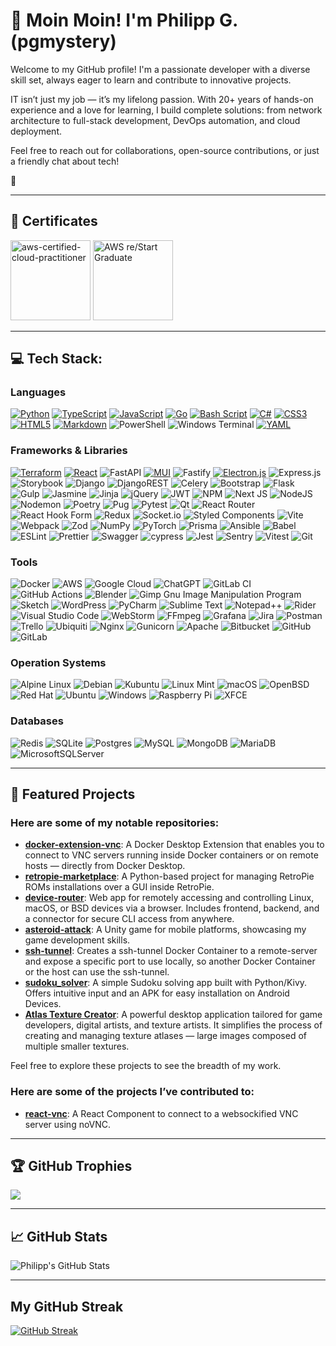 # 👋 Moin Moin! I'm Philipp G. (pgmystery)

Welcome to my GitHub profile! I'm a passionate developer with a diverse skill set, always eager to learn and contribute to innovative projects.

IT isn’t just my job — it’s my lifelong passion. With 20+ years of hands-on experience and a love for learning, I build complete solutions: from network architecture to full-stack development, DevOps automation, and cloud deployment.

Feel free to reach out for collaborations, open-source contributions, or just a friendly chat about tech!

🐘

---

## 📜 Certificates

<a href="https://www.credly.com/badges/cc7e503b-ced1-41a5-87ec-bac0daa01320/public_url" target=”_blank”><img src="https://github.com/user-attachments/assets/f4f2f747-0e1b-42e1-be0f-7c90400faff4" alt="aws-certified-cloud-practitioner" width="128" height="128" /></a>
<a href="https://www.credly.com/badges/8e45674c-fc72-4055-b2f3-5fdd3f4bb98e/public_url" target="_blank"><img src="https://github.com/user-attachments/assets/e52299d3-ab92-4532-a7e8-1cca897ec408" alt="AWS re/Start Graduate" width="128" height="128" /></a>

---

## 💻 Tech Stack:

### Languages
[![Python](https://img.shields.io/badge/python-3670A0?style=for-the-badge&logo=python&logoColor=ffdd54)](https://github.com/pgmystery/atlas-texture-creator) [![TypeScript](https://img.shields.io/badge/typescript-%23007ACC.svg?style=for-the-badge&logo=typescript&logoColor=white)](https://github.com/pgmystery/docker-extension-vnc) [![JavaScript](https://img.shields.io/badge/javascript-%23323330.svg?style=for-the-badge&logo=javascript&logoColor=%23F7DF1E)](https://github.com/pgmystery/docker-extension-vnc) [![Go](https://img.shields.io/badge/go-%2300ADD8.svg?style=for-the-badge&logo=go&logoColor=white)](https://github.com/pgmystery/docker-extension-vnc) [![Bash Script](https://img.shields.io/badge/bash_script-%23121011.svg?style=for-the-badge&logo=gnu-bash&logoColor=white)](https://github.com/pgmystery/ssh-tunnel) [![C#](https://img.shields.io/badge/c%23-%23239120.svg?style=for-the-badge&logo=csharp&logoColor=white)](https://github.com/pgmystery/asteroid-attack) [![CSS3](https://img.shields.io/badge/css3-%231572B6.svg?style=for-the-badge&logo=css3&logoColor=white)](https://github.com/pgmystery/docker-extension-vnc) [![HTML5](https://img.shields.io/badge/html5-%23E34F26.svg?style=for-the-badge&logo=html5&logoColor=white)](https://github.com/pgmystery/docker-extension-vnc) [![Markdown](https://img.shields.io/badge/markdown-%23000000.svg?style=for-the-badge&logo=markdown&logoColor=white)](https://github.com/pgmystery/docker-extension-vnc) ![PowerShell](https://img.shields.io/badge/PowerShell-%235391FE.svg?style=for-the-badge&logo=powershell&logoColor=white) ![Windows Terminal](https://img.shields.io/badge/Windows%20Terminal-%234D4D4D.svg?style=for-the-badge&logo=windows-terminal&logoColor=white) [![YAML](https://img.shields.io/badge/yaml-%23ffffff.svg?style=for-the-badge&logo=yaml&logoColor=151515)](https://github.com/pgmystery/ssh-tunnel)

### Frameworks & Libraries
[![Terraform](https://img.shields.io/badge/terraform-%235835CC.svg?style=for-the-badge&logo=terraform&logoColor=white)](https://github.com/pgmystery/aws_restart) [![React](https://img.shields.io/badge/react-%2320232a.svg?style=for-the-badge&logo=react&logoColor=%2361DAFB)](https://github.com/pgmystery/docker-extension-vnc) ![FastAPI](https://img.shields.io/badge/FastAPI-005571?style=for-the-badge&logo=fastapi) [![MUI](https://img.shields.io/badge/MUI-%230081CB.svg?style=for-the-badge&logo=mui&logoColor=white)](https://github.com/pgmystery/docker-extension-vnc) ![Fastify](https://img.shields.io/badge/fastify-%23000000.svg?style=for-the-badge&logo=fastify&logoColor=white) [![Electron.js](https://img.shields.io/badge/Electron-191970?style=for-the-badge&logo=Electron&logoColor=white)](https://github.com/pgmystery/device-router) ![Express.js](https://img.shields.io/badge/express.js-%23404d59.svg?style=for-the-badge&logo=express&logoColor=%2361DAFB) ![Storybook](https://img.shields.io/badge/-Storybook-FF4785?style=for-the-badge&logo=storybook&logoColor=white) ![Django](https://img.shields.io/badge/django-%23092E20.svg?style=for-the-badge&logo=django&logoColor=white) ![DjangoREST](https://img.shields.io/badge/DJANGO-REST-ff1709?style=for-the-badge&logo=django&logoColor=white&color=ff1709&labelColor=gray) ![Celery](https://img.shields.io/badge/celery-%23a9cc54.svg?style=for-the-badge&logo=celery&logoColor=ddf4a4) ![Bootstrap](https://img.shields.io/badge/bootstrap-%238511FA.svg?style=for-the-badge&logo=bootstrap&logoColor=white) ![Flask](https://img.shields.io/badge/flask-%23000.svg?style=for-the-badge&logo=flask&logoColor=white) ![Gulp](https://img.shields.io/badge/GULP-%23CF4647.svg?style=for-the-badge&logo=gulp&logoColor=white) ![Jasmine](https://img.shields.io/badge/jasmine-%238A4182.svg?style=for-the-badge&logo=jasmine&logoColor=white) ![Jinja](https://img.shields.io/badge/jinja-white.svg?style=for-the-badge&logo=jinja&logoColor=black) ![jQuery](https://img.shields.io/badge/jquery-%230769AD.svg?style=for-the-badge&logo=jquery&logoColor=white) ![JWT](https://img.shields.io/badge/JWT-black?style=for-the-badge&logo=JSON%20web%20tokens) ![NPM](https://img.shields.io/badge/NPM-%23CB3837.svg?style=for-the-badge&logo=npm&logoColor=white) ![Next JS](https://img.shields.io/badge/Next-black?style=for-the-badge&logo=next.js&logoColor=white) ![NodeJS](https://img.shields.io/badge/node.js-6DA55F?style=for-the-badge&logo=node.js&logoColor=white) ![Nodemon](https://img.shields.io/badge/NODEMON-%23323330.svg?style=for-the-badge&logo=nodemon&logoColor=%BBDEAD) ![Poetry](https://img.shields.io/badge/Poetry-%233B82F6.svg?style=for-the-badge&logo=poetry&logoColor=0B3D8D) ![Pug](https://img.shields.io/badge/Pug-FFF?style=for-the-badge&logo=pug&logoColor=A86454) ![Pytest](https://img.shields.io/badge/pytest-%23ffffff.svg?style=for-the-badge&logo=pytest&logoColor=2f9fe3) ![Qt](https://img.shields.io/badge/Qt-%23217346.svg?style=for-the-badge&logo=Qt&logoColor=white) ![React Router](https://img.shields.io/badge/React_Router-CA4245?style=for-the-badge&logo=react-router&logoColor=white) ![React Hook Form](https://img.shields.io/badge/React%20Hook%20Form-%23EC5990.svg?style=for-the-badge&logo=reacthookform&logoColor=white) ![Redux](https://img.shields.io/badge/redux-%23593d88.svg?style=for-the-badge&logo=redux&logoColor=white) ![Socket.io](https://img.shields.io/badge/Socket.io-black?style=for-the-badge&logo=socket.io&badgeColor=010101) ![Styled Components](https://img.shields.io/badge/styled--components-DB7093?style=for-the-badge&logo=styled-components&logoColor=white) ![Vite](https://img.shields.io/badge/vite-%23646CFF.svg?style=for-the-badge&logo=vite&logoColor=white) ![Webpack](https://img.shields.io/badge/webpack-%238DD6F9.svg?style=for-the-badge&logo=webpack&logoColor=black) ![Zod](https://img.shields.io/badge/zod-%233068b7.svg?style=for-the-badge&logo=zod&logoColor=white) ![NumPy](https://img.shields.io/badge/numpy-%23013243.svg?style=for-the-badge&logo=numpy&logoColor=white) ![PyTorch](https://img.shields.io/badge/PyTorch-%23EE4C2C.svg?style=for-the-badge&logo=PyTorch&logoColor=white) ![Prisma](https://img.shields.io/badge/Prisma-3982CE?style=for-the-badge&logo=Prisma&logoColor=white) ![Ansible](https://img.shields.io/badge/ansible-%231A1918.svg?style=for-the-badge&logo=ansible&logoColor=white) ![Babel](https://img.shields.io/badge/Babel-F9DC3e?style=for-the-badge&logo=babel&logoColor=black) ![ESLint](https://img.shields.io/badge/ESLint-4B3263?style=for-the-badge&logo=eslint&logoColor=white) ![Prettier](https://img.shields.io/badge/prettier-%23F7B93E.svg?style=for-the-badge&logo=prettier&logoColor=black) ![Swagger](https://img.shields.io/badge/-Swagger-%23Clojure?style=for-the-badge&logo=swagger&logoColor=white) ![cypress](https://img.shields.io/badge/-cypress-%23E5E5E5?style=for-the-badge&logo=cypress&logoColor=058a5e) ![Jest](https://img.shields.io/badge/-jest-%23C21325?style=for-the-badge&logo=jest&logoColor=white) ![Sentry](https://img.shields.io/badge/sentry-%23362D59.svg?style=for-the-badge&logo=sentry&logoColor=white) ![Vitest](https://img.shields.io/badge/-Vitest-252529?style=for-the-badge&logo=vitest&logoColor=FCC72B) ![Git](https://img.shields.io/badge/git-%23F05033.svg?style=for-the-badge&logo=git&logoColor=white)

### Tools
![Docker](https://img.shields.io/badge/docker-%230db7ed.svg?style=for-the-badge&logo=docker&logoColor=white) ![AWS](https://img.shields.io/badge/AWS-%23FF9900.svg?style=for-the-badge&logo=amazon-aws&logoColor=white) ![Google Cloud](https://img.shields.io/badge/GoogleCloud-%234285F4.svg?style=for-the-badge&logo=google-cloud&logoColor=white) ![ChatGPT](https://img.shields.io/badge/chatGPT-74aa9c?style=for-the-badge&logo=openai&logoColor=white) ![GitLab CI](https://img.shields.io/badge/gitlab%20ci-%23181717.svg?style=for-the-badge&logo=gitlab&logoColor=white) ![GitHub Actions](https://img.shields.io/badge/github%20actions-%232671E5.svg?style=for-the-badge&logo=githubactions&logoColor=white) ![Blender](https://img.shields.io/badge/blender-%23F5792A.svg?style=for-the-badge&logo=blender&logoColor=white) ![Gimp Gnu Image Manipulation Program](https://img.shields.io/badge/Gimp-657D8B?style=for-the-badge&logo=gimp&logoColor=FFFFFF) ![Sketch](https://img.shields.io/badge/Sketch-FFB387?style=for-the-badge&logo=sketch&logoColor=black) ![WordPress](https://img.shields.io/badge/WordPress-%23117AC9.svg?style=for-the-badge&logo=WordPress&logoColor=white) ![PyCharm](https://img.shields.io/badge/pycharm-143?style=for-the-badge&logo=pycharm&logoColor=black&color=black&labelColor=green) ![Sublime Text](https://img.shields.io/badge/sublime_text-%23575757.svg?style=for-the-badge&logo=sublime-text&logoColor=important) ![Notepad++](https://img.shields.io/badge/Notepad++-90E59A.svg?style=for-the-badge&logo=notepad%2b%2b&logoColor=black) ![Rider](https://img.shields.io/badge/Rider-000000.svg?style=for-the-badge&logo=Rider&logoColor=white&color=black&labelColor=crimson) ![Visual Studio Code](https://img.shields.io/badge/Visual%20Studio%20Code-0078d7.svg?style=for-the-badge&logo=visual-studio-code&logoColor=white) ![WebStorm](https://img.shields.io/badge/webstorm-143?style=for-the-badge&logo=webstorm&logoColor=white&color=black) ![FFmpeg](https://shields.io/badge/FFmpeg-%23171717.svg?logo=ffmpeg&style=for-the-badge&labelColor=171717&logoColor=5cb85c) ![Grafana](https://img.shields.io/badge/grafana-%23F46800.svg?style=for-the-badge&logo=grafana&logoColor=white) ![Jira](https://img.shields.io/badge/jira-%230A0FFF.svg?style=for-the-badge&logo=jira&logoColor=white) ![Postman](https://img.shields.io/badge/Postman-FF6C37?style=for-the-badge&logo=postman&logoColor=white) ![Trello](https://img.shields.io/badge/Trello-%23026AA7.svg?style=for-the-badge&logo=Trello&logoColor=white) ![Ubiquiti](https://img.shields.io/badge/ubiquiti-%230559C9.svg?style=for-the-badge&logo=ubiquiti&logoColor=white) ![Nginx](https://img.shields.io/badge/nginx-%23009639.svg?style=for-the-badge&logo=nginx&logoColor=white) ![Gunicorn](https://img.shields.io/badge/gunicorn-%298729.svg?style=for-the-badge&logo=gunicorn&logoColor=white) ![Apache](https://img.shields.io/badge/apache-%23D42029.svg?style=for-the-badge&logo=apache&logoColor=white) ![Bitbucket](https://img.shields.io/badge/bitbucket-%230047B3.svg?style=for-the-badge&logo=bitbucket&logoColor=white) ![GitHub](https://img.shields.io/badge/github-%23121011.svg?style=for-the-badge&logo=github&logoColor=white) ![GitLab](https://img.shields.io/badge/gitlab-%23181717.svg?style=for-the-badge&logo=gitlab&logoColor=white)

### Operation Systems
![Alpine Linux](https://img.shields.io/badge/Alpine_Linux-%230D597F.svg?style=for-the-badge&logo=alpine-linux&logoColor=white) ![Debian](https://img.shields.io/badge/Debian-D70A53?style=for-the-badge&logo=debian&logoColor=white) ![Kubuntu](https://img.shields.io/badge/-KUbuntu-%230079C1?style=for-the-badge&logo=kubuntu&logoColor=white) ![Linux Mint](https://img.shields.io/badge/Linux%20Mint-87CF3E?style=for-the-badge&logo=Linux%20Mint&logoColor=white) ![macOS](https://img.shields.io/badge/mac%20os-000000?style=for-the-badge&logo=macos&logoColor=F0F0F0) ![OpenBSD](https://img.shields.io/badge/-OpenBSD-%23FCC771?style=for-the-badge&logo=openbsd&logoColor=black) ![Red Hat](https://img.shields.io/badge/Red%20Hat-EE0000?style=for-the-badge&logo=redhat&logoColor=white) ![Ubuntu](https://img.shields.io/badge/Ubuntu-E95420?style=for-the-badge&logo=ubuntu&logoColor=white) ![Windows](https://img.shields.io/badge/Windows-0078D6?style=for-the-badge&logo=windows&logoColor=white) ![Raspberry Pi](https://img.shields.io/badge/-Raspberry_Pi-C51A4A?style=for-the-badge&logo=Raspberry-Pi) ![XFCE](https://img.shields.io/badge/XFCE-%232284F2.svg?style=for-the-badge&logo=xfce&logoColor=white)

### Databases
![Redis](https://img.shields.io/badge/redis-%23DD0031.svg?style=for-the-badge&logo=redis&logoColor=white) ![SQLite](https://img.shields.io/badge/sqlite-%2307405e.svg?style=for-the-badge&logo=sqlite&logoColor=white) ![Postgres](https://img.shields.io/badge/postgres-%23316192.svg?style=for-the-badge&logo=postgresql&logoColor=white) ![MySQL](https://img.shields.io/badge/mysql-4479A1.svg?style=for-the-badge&logo=mysql&logoColor=white) ![MongoDB](https://img.shields.io/badge/MongoDB-%234ea94b.svg?style=for-the-badge&logo=mongodb&logoColor=white) ![MariaDB](https://img.shields.io/badge/MariaDB-003545?style=for-the-badge&logo=mariadb&logoColor=white) ![MicrosoftSQLServer](https://img.shields.io/badge/Microsoft%20SQL%20Server-CC2927?style=for-the-badge&logo=microsoft%20sql%20server&logoColor=white)

---

## 📌 Featured Projects

### Here are some of my notable repositories:

- [**docker-extension-vnc**](https://github.com/pgmystery/docker-extension-vnc): A Docker Desktop Extension that enables you to connect to VNC servers running inside Docker containers or on remote hosts — directly from Docker Desktop.
- [**retropie-marketplace**](https://github.com/pgmystery/retropie-marketplace): A Python-based project for managing RetroPie ROMs installations over a GUI inside RetroPie.
- [**device-router**](https://github.com/pgmystery/device-router): Web app for remotely accessing and controlling Linux, macOS, or BSD devices via a browser. Includes frontend, backend, and a connector for secure CLI access from anywhere.
- [**asteroid-attack**](https://github.com/pgmystery/asteroid-attack): A Unity game for mobile platforms, showcasing my game development skills.
- [**ssh-tunnel**](https://github.com/pgmystery/ssh-tunnel): Creates a ssh-tunnel Docker Container to a remote-server and expose a specific port to use locally, so another Docker Container or the host can use the ssh-tunnel.
- [**sudoku_solver**](https://github.com/pgmystery/sudoku_solver): A simple Sudoku solving app built with Python/Kivy. Offers intuitive input and an APK for easy installation on Android Devices.
- [**Atlas Texture Creator**](https://github.com/pgmystery/atlas-texture-creator): A powerful desktop application tailored for game developers, digital artists, and texture artists. It simplifies the process of creating and managing texture atlases — large images composed of multiple smaller textures.

Feel free to explore these projects to see the breadth of my work.

### Here are some of the projects I’ve contributed to:

- [**react-vnc**](https://github.com/roerohan/react-vnc): A React Component to connect to a websockified VNC server using noVNC.

---

## 🏆 GitHub Trophies

![](https://github-profile-trophy.vercel.app/?username=pgmystery&theme=onedark)

---

## 📈 GitHub Stats

![Philipp's GitHub Stats](https://github-readme-stats.vercel.app/api?username=pgmystery&show_icons=true&hide_title=true&count_private=true&hide=prs&theme=radical)

---

## My GitHub Streak
[![GitHub Streak](https://github-readme-streak-stats-one-ebon.vercel.app?user=pgmystery&date_format=M%20j%5B%2C%20Y%5D&exclude_days=Sun%2CSat)](https://git.io/streak-stats)
